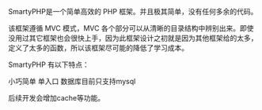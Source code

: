 SmartyPHP是一个简单高效的 PHP 框架。并且极其简单，没有任何多余的代码。

该框架遵循 MVC 模式，MVC 各个部分可以从清晰的目录结构中辨别出来。即使没用过其它框架也会很快上手，因为此框架设计之初就是因为其他框架给的太多，定义了太多的函数，所以该框架尽可能的降低了学习成本。

SmartyPHP 有以下特点：

小巧简单
单入口
数据库目前只支持mysql

后续开发会增加cache等功能。